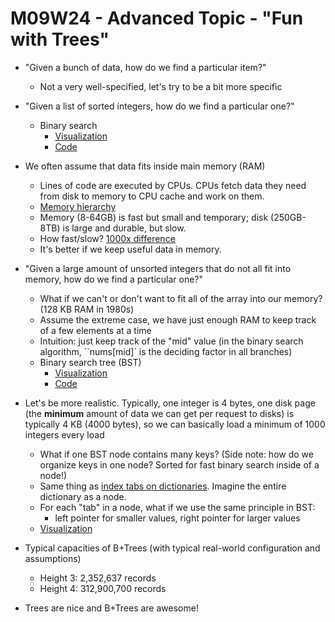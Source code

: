 # M09W24 - Advanced Topic - "Fun with Trees"

- "Given a bunch of data, how do we find a particular item?"
  - Not a very well-specified, let's  try to be a bit more specific

- "Given a list of sorted integers, how do we find a particular one?"
  - Binary search
    - [Visualization](https://www.cs.usfca.edu/~galles/visualization/Search.html)
    - [Code](https://leetcode.com/problems/binary-search/description/)

- We often assume that data fits inside main memory (RAM)
  - Lines of code are executed by CPUs. CPUs fetch data they need from disk to memory to CPU cache and work on them.
  - [Memory hierarchy](https://diveintosystems.org/book/C11-MemHierarchy/mem_hierarchy.html)
  - Memory (8-64GB) is fast but small and temporary; disk (250GB-8TB) is large and durable, but slow.
  - How fast/slow? [1000x difference](https://gist.github.com/hellerbarde/2843375)
  - It's better if we keep useful data in memory.

- "Given a large amount of unsorted integers that do not all fit into memory, how do we find a particular one?"
  - What if we can't or don't want to fit all of the array into our memory? (128 KB RAM in 1980s)
  - Assume the extreme case, we have just enough RAM to keep track of a few elements at a time
  - Intuition: just keep track of the "mid" value (in the binary search algorithm, ``nums[mid]` is the deciding factor in all branches)
  - Binary search tree (BST)
    - [Visualization](https://www.cs.usfca.edu/~galles/visualization/BST.html)
    - [Code](https://leetcode.com/problems/search-in-a-binary-search-tree/)


- Let's be more realistic. Typically, one integer is 4 bytes, one disk page (the **minimum** amount of data we can get per request to disks) is typically 4 KB (4000 bytes), so we can basically load a minimum of 1000 integers every load
  - What if one BST node contains many keys? (Side note: how do we organize keys in one node? Sorted for fast binary search inside of a node!)
  - Same thing as [index tabs on dictionaries](
  https://upload.wikimedia.org/wikipedia/commons/2/2a/Index_tab_on_dictionaries.png). Imagine the entire dictionary as a node.
  - For each "tab" in a node, what if we use the same principle in BST:
    - left pointer for smaller values, right pointer for larger values
  - [Visualization](https://www.cs.usfca.edu/~galles/visualization/BPlusTree.html)

- Typical capacities of B+Trees (with typical real-world configuration and assumptions)
  - Height 3: 2,352,637 records
  - Height 4: 312,900,700 records

- Trees are nice and B+Trees are awesome!